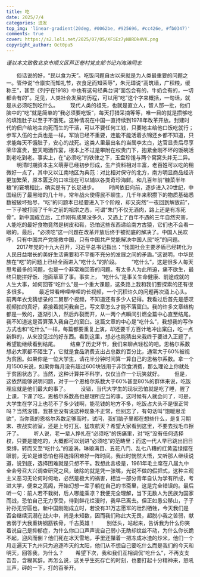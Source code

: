 ```yaml
---
title: 吃
date: 2025/7/4
categories: 迸发
top_img: 'linear-gradient(20deg, #0062be, #925696, #cc426e, #fb0347)'
comments: true
cover: https://s2.loli.net/2025/07/05/XFiEz7yN8RDk4VK.png
copyright_author: Oct0pu5
---
```


*谨以本文致敬北京市顺义区芦正卷村党支部书记刘海涛同志*

&ensp;&ensp;&ensp;&ensp;俗话说的好，“民以食为天”。吃饭问题自古以来就是为人类最重要的问题之一。管仲说“仓廪实而知礼节，衣食足而知荣辱”，朱元璋说“高筑墙，广积粮，缓称王”，甚至《列宁在1918》中也有这句经典台词“面包会有的，牛奶会有的，一切都会有的”。足见，人类社会发展的历程，可以用“吃”这个字来概括，一句话，就是从必须吃到吃什么。
&ensp;&ensp;&ensp;&ensp;现代人类的祖先，也就是直立人，智人那一批，他们脑中的“吃”就是简单的“我必须要吃饭“，每天打猎采摘等等，唯一目的就是攒够吃的填饱肚子以至于不饿死。这种情况在中国一直持续到1978年改革开放。封建时代的佃户给地主向死而生的干活，可以不要任何工钱，只要地主给他口饭吃就行；参军入伍的士兵也是一样，军饷已经不重要，连能不能活着衣锦还乡都不知道，只求能每天不饿肚子，安心的战死。这类人里最出名的当属李太白，达官显贵后尽享荣华富贵，整天喝酒作宴，根本上不过是攀附在权贵门下，抱紧金刚不坏的饭碗活到老吃到老。事实上，在“必须吃”的铁律之下，玉盘珍馐与两个窝窝头并无二异。
&ensp;&ensp;&ensp;&ensp;明清时期资本主义萌芽已经初步形成，生产资料相对丰富，老百姓可以吃的稍微好一点了，其中又以江南地区为典范：对比相对保守的北方，南方明显商品经济更加繁荣，原本匮乏的口味现在可以辅以各类奇珍海鲜。和几百年前“糠菜半年粮”的窘境相比，确实是有了长足进步。
&ensp;&ensp;&ensp;&ensp;时间依旧向前，逐步进入20世纪，中国经历了最黑暗的几十年，常年战火使得民不聊生，几千年来积攒下的物质基础悉数被破坏殆尽，“吃”的问题本已经要进入下个阶段，却又突然“一夜回到解放前”，一下子被打回了千年之前的祖宗之态，可谓“朱门不仅无酒肉，路上还是有冻死骨”。新中国成立后，工作刚有成果没多久，又遇上了百年不遇的三年自然灾害，人能吃的最好食物竟然是树皮和鞋，恐怕这些东西递给南方古猿，它们也不会看一眼的。最后，“必须吃”这一问题在改革开放后终于被彻底的解决了。中国人民欢呼，只有中国共产党能救中国，只有中国共产党能解决中国人民“吃”的问题。
&ensp;&ensp;&ensp;&ensp;2017年党的十九大召开，习近平总书记指出：“我国社会主要矛盾已经转化为人民日益增长的美好生活需要和不平衡不充分的发展之间的矛盾。”这说明，中华民族在“吃”的问题上已经全面进入“吃什么”的阶段。
&ensp;&ensp;&ensp;&ensp;“吃什么”，这是很多人每天思考最多的问题，也是一个非常难回答的问题。有太多人为此所迫，痛不欲生，最终只能拼好饭、泡面草草了事。事实上， “吃什么”是事关生命健康、前途成就的人生大事，如何回答“吃什么”是一个重大课题，这条路上我和我们要探索的还有很多很多。
&ensp;&ensp;&ensp;&ensp;最近常看哔哩哔哩的长视频，一个沉积许久的问题再次涌上心头。前两年衣戈猜想录的二舅那个视频，不知道还有多少人记得。我看过后首先是感叹视频拍的真好，紧接着就问我自己，写文章怎么才能不落窠臼。我的许多文章结构都是一致的，逐渐引入，然后炸裂而开，从一两个点瞬间引燃全篇中心直至结尾。我不知道这是否算落入我自己的窠臼。这篇文章的中心是“吃什么”，我想我的写作方式也和“吃什么”一样，每篇都要重复上演，却还要千方百计地冲出窠臼，吃一点新鲜的，从来没见过的好东西。看到这里，想必也能猜出来我终于要进入正题了，希望能继续看到结尾。
&ensp;&ensp;&ensp;&ensp;结束了历史环节，我们来聊点轻松的吧。恩格尔系数想必大家都不陌生了，它就是食品消费支出占总数的百分比，通常大于60%被视为贫困。如果你是一位大学生，请花半分钟时间算一算自己的恩格尔系数。拿一个月1500来说，如果你每月没有超过600块钱用于非饮食消费，那么理论上你就处于贫困状态了。当然，这种计算并不科学，仅仅当作一个玩笑就好。
&ensp;&ensp;&ensp;&ensp;但是，这依然能够说明问题，对于一个恩格尔系数大于60%甚至80%的群体来说，吃饭理应就是他们最大的事了。
&ensp;&ensp;&ensp;&ensp;没错，当代大学生的现状恐怕就是吃了睡，醒了上课，下课了吃，恩格尔系数高也是理所应当的事。这时候有人就会问了，可是，大学生在学习上也花不了多少钱啊，能花钱的地方不多，吃饭占大头不是很正常吗？当然没错，我甚至没有说这种现象不正常，但别忘了，有句话叫“饱暖思淫欲”，当你我的恩格尔系数足够高时，试问，我们脑子里都在想些什么，是复习期末、夜战实验室，还是上号打瓦、猛攻航天？希望大家看到这里，不要去找毛巾擦汗了。
&ensp;&ensp;&ensp;&ensp;听人说，老一辈人挣扎在“必须吃”的伤痛里，对“吃”没有任何选择权，只要是能吃的，大概都可以划进“必须吃”的范畴里；而这一代人早已跳出旧日束缚，转而又至“吃什么”的漩涡，琳琅满目、五花八门、乱七八糟的红黄蓝绿摆在眼前，无论是谁恐怕也得选择困难好一阵时间。我此时恍然大悟，又听那人继续说道，说到底，选择困难就是只想不干。我想此言极是，1961年毛主席在八届九中全会号召大兴调查研究之风，破除的就是凭一张嘴，光说不做的假把式，这种主观主义恶习无论何时何地，必然是极大的祸害，相当一部分青年自认为学有所成，考进大学，便束之高阁，开始幻想一辈子躺在自己的书斋里，这是完全错误的。最后听一句：前人若不栽树，后人哪能乘凉？我便完全理解，当下无数人为民族为国家而战，恐怕自己无力享受，待到鲜花烂漫时，我早已离去。但正如愚公移山，子子孙孙无穷匮也，新中国刚刚成立时，若没有31万志愿军的壮烈牺牲，今天我们是否会继续沉溺在战火中，尚是未知数，因而我们称此大无畏，超脱小我之苦弱，献苦弱于大我重铸钢筋铁骨，千古英雄！
&ensp;&ensp;&ensp;&ensp;别低头，站起来，告诉我为什么你笑着说自己是抑郁症，为什么你口口声声说自己弱小无助却纹丝不动，为什么你长跪不起，迎风而倒？他们死在冰天雪地，手里还攥着一把冻成冰渣的炒米，他们一个月走遍天下九州只为追逐昨天的太阳，他们从不想自己要吃什么而是我们的今天和明天，回答我，为什么？
&ensp;&ensp;&ensp;&ensp;希望下次，我和我们互相调侃“吃什么”，不再支支吾吾，含糊其辞。再怎么说，这关乎生死存亡的时刻，也要打起十分精神来，怒吼三声，砰的一下，打的百拳开。